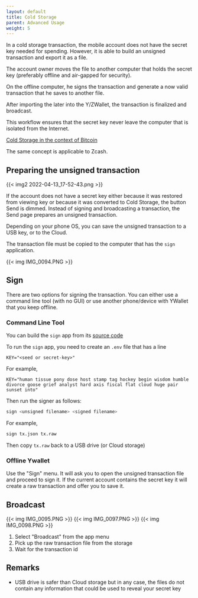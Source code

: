 ```yaml
---
layout: default
title: Cold Storage
parent: Advanced Usage
weight: 5
---
```


In a cold storage transaction, the mobile account does not have
the secret key needed for spending.
However, it is able to build an unsigned transaction and export
it as a file.

The account owner moves the file to another computer that holds
the secret key (preferably offline and air-gapped for security).

On the offline computer, he signs the transaction and generate
a now valid transaction that he saves to another file.

After importing the later into the Y/ZWallet, the transaction
is finalized and broadcast.

This workflow ensures that the secret key never leave the computer
that is isolated from the Internet.

[Cold Storage in the context of Bitcoin](https://en.bitcoin.it/wiki/Cold_storage)

The same concept is applicable to Zcash.

## Preparing the unsigned transaction

{{< img2 2022-04-13_17-52-43.png >}}

If the account does not have a secret key either because it was restored
from viewing key or because it was converted to Cold Storage,
the button Send is dimmed. Instead of signing and broadcasting a transaction,
the Send page prepares an unsigned transaction.

Depending on your phone OS, you can save the unsigned transaction to
a USB key, or to the Cloud.

The transaction file must be copied to the computer that has the `sign`
application.

{{< img IMG_0094.PNG >}}

## Sign

There are two options for signing the transaction. You can either use
a command line tool (with no GUI) or use another phone/device with 
YWallet that you keep offline.

### Command Line Tool

You can build the `sign` app from its [source code](https://github.com/hhanh00/zcash-sync)

To run the `sign` app, you need to create an `.env` file that has
a line

```
KEY="<seed or secret-key>"
```

For example,

```
KEY="human tissue pony dose host stamp tag hockey begin wisdom humble divorce goose grief analyst hard axis fiscal flat cloud huge pair sunset into"
```

Then run the signer as follows:

```sh
sign <unsigned filename> <signed filename>
```

For example,

```sh
sign tx.json tx.raw
```

Then copy `tx.raw` back to a USB drive (or Cloud storage)

### Offline Ywallet

Use the "Sign" menu. It will ask you to open the unsigned transaction file
and proceed to sign it. If the current account contains the secret key
it will create a raw transaction and offer you to save it.

## Broadcast

{{< img IMG_0095.PNG >}}
{{< img IMG_0097.PNG >}}
{{< img IMG_0098.PNG >}}

1. Select "Broadcast" from the app menu
2. Pick up the raw transaction file from the storage
3. Wait for the transaction id

## Remarks

- USB drive is safer than Cloud storage but in any case, the files
do not contain any information that could be used to reveal your secret key
